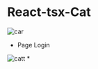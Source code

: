 # React-tsx-Cat

![car](https://github.com/ThanawawEikQ/React-Cat/assets/114007549/ba236744-4afe-4443-8dbd-a44c367cbd33)
* Page Login
  
![catt](https://github.com/ThanawawEikQ/React-Cat/assets/114007549/f4eaf073-4d69-4eec-a8bb-d3fab7b733f6)
* 
